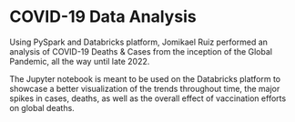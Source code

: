 # COVID-19 Data Analysis

Using PySpark and Databricks platform, Jomikael Ruiz performed an analysis of COVID-19 Deaths & Cases from the inception of the Global Pandemic, all the way until late 2022.

The Jupyter notebook is meant to be used on the Databricks platform to showcase a better visualization of the trends throughout time, the major spikes in cases, deaths, as well as the overall effect of vaccination efforts on global deaths. 

